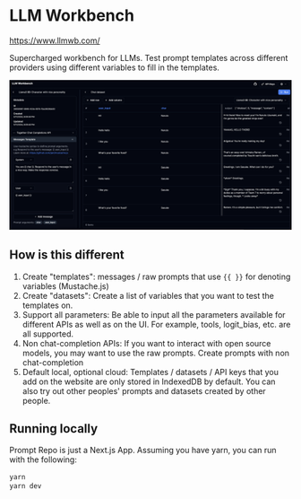 # LLM Workbench

https://www.llmwb.com/

Supercharged workbench for LLMs. Test prompt templates across different providers using different variables to fill in the templates.

![Screenshot](docs/llmwb-main.png)

## How is this different

1. Create "templates": messages / raw prompts that use `{{ }}` for denoting variables (Mustache.js)
2. Create "datasets": Create a list of variables that you want to test the templates on.
3. Support all parameters: Be able to input all the parameters available for different APIs as well as on the UI. For example, tools, logit_bias, etc. are all supported.
4. Non chat-completion APIs: If you want to interact with open source models, you may want to use the raw prompts. Create prompts with non chat-completion
5. Default local, optional cloud: Templates / datasets / API keys that you add on the website are only stored in IndexedDB by default. You can also try out other peoples' prompts and datasets created by other people.

## Running locally

Prompt Repo is just a Next.js App. Assuming you have yarn, you can run with the following:

```
yarn
yarn dev
```
